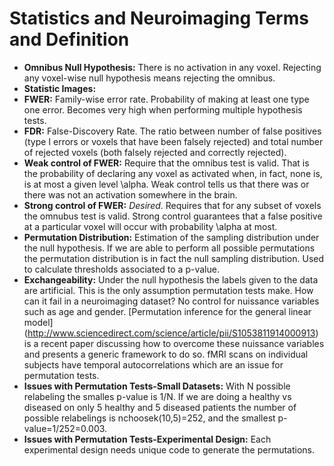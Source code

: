 # Statistics and Neuroimaging Terms and Definition

* **Omnibus Null Hypothesis:** There is no activation in any voxel. Rejecting any voxel-wise null hypothesis means rejecting the omnibus.
* **Statistic Images:** 
* **FWER:** Family-wise error rate. Probability of making at least one type one error. Becomes very high when performing multiple hypothesis tests.
* **FDR:** False-Discovery Rate. The ratio between number of false positives (type I errors or voxels that have been falsely rejected) and total number of rejected voxels (both falsely rejected and correctly rejected).
* **Weak control of FWER:** Require that the omnibus test is valid. That is the probability of declaring any voxel as activated when, in fact, none is, is at most a given level \alpha. Weak control tells us that there was or there was not an activation somewhere in the brain.
* **Strong control of FWER:** *Desired*. Requires that for any subset of voxels the omnubus test is valid. Strong control guarantees that a false positive at a particular voxel will occur with probability \alpha at most.
* **Permutation Distribution:** Estimation of the sampling distribution under the null hypothesis. If we are able to perform all possible permutations the permutation distribution is in fact the null sampling distribution. Used to calculate thresholds associated to a p-value. 
* **Exchangeability:** Under the null hypothesis the labels given to the data are artificial. This is the only assumption permutation tests make. How can it fail in a neuroimaging dataset? No control for nuissance variables such as age and gender. [Permutation inference for the general linear model] (http://www.sciencedirect.com/science/article/pii/S1053811914000913) is a recent paper discussing how to overcome these nuissance variables and presents a generic framework to do so. fMRI scans on individual subjects have temporal autocorrelations which are an issue for permutation tests.
* **Issues with Permutation Tests-Small Datasets:** With N possible relabeling the smalles p-value is 1/N. If we are doing a healthy vs diseased on only 5 healthy and 5 diseased patients the number of possible relabelings is nchoosek(10,5)=252, and the smallest p-value=1/252=0.003.
* **Issues with Permutation Tests-Experimental Design:** Each experimental design needs unique code to generate the permutations.



